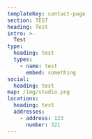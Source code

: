 ```yaml
---
templateKey: contact-page
section: TEST
heading: Test
intro: >-
  Test
type:
  heading: test
  types:
    - name: test
      embed: something
social:
  heading: test
map: /img/studio.png
locations:
  heading: test
  addresses:
    - address: 123
      number: 321
---
```


